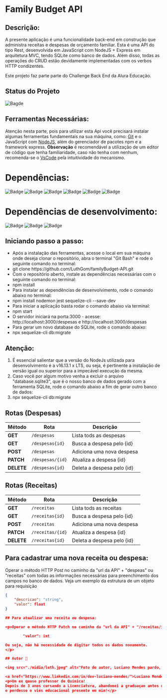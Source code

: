 <h1>Family Budget API </h1>

## Descrição:

A presente aplicação é uma funcionalidade back-end em construção que administra receitas e despesas de orçamento familiar. Esta é uma API do tipo Rest, desenvolvida em JavaScript com NodeJS + Express em arquitetura MVC, tendo SQLite como banco de dados. Além disso, todas as operações do CRUD estão devidamente implementadas com os verbos HTTP condizentes.

Este projeto faz parte parte do Challenge Back End da Alura Educação.

## Status do Projeto

![Bagde](https://img.shields.io/badge/Status%20do%20Projeto-Em-Construção-red)

## Ferramentas Necessárias:

<p>Atenção nesta parte, pois para utilizar esta Api você precisará instalar algumas ferramentas fundamentais na sua máquina, como: <a href="https://www.gitkraken.com/download?utm_term=git&utm_campaign=1+%7C+1+GK+Git+GUI+-+Search&utm_source=adwords&utm_medium=ppc&hsa_acc=1130375851&hsa_cam=393455543&hsa_grp=23981425823&hsa_ad=550570964612&hsa_src=g&hsa_tgt=kwd-247385313&hsa_kw=git&hsa_mt=e&hsa_net=adwords&hsa_ver=3&gclid=Cj0KCQiA-qGNBhD3ARIsAO_o7ym_H2X6ZGqwCZJqFF5FFzq4fVkZ1h6JujQY4yk9UI5bf2cnWf-Ez-EaAstwEALw_wcB">Git</a> e o JavaScript com <a href="https://nodejs.org/en/download/">NodeJS</a>, além do gerenciador de pacotes npm e a framework express. 
<strong>Observação</strong> é recomendável a utilização de um editor de código que tenha familiaridade, caso não tenha com nenhum, recomenda-se o <a href="https://code.visualstudio.com/download">VsCode</a> pela intuitividade do mecanismo.

# Dependências:

![Badge](https://img.shields.io/badge/"express"-"%5E4.17.1"-red)
![Badge](https://img.shields.io/badge/"sqlite3"-"%5E5.0.2"-red)
![Badge](https://img.shields.io/badge/"cors"-"%5E2.8.5"-red)
![Badge](https://img.shields.io/badge/"path"-"%5E2.8.5"-red)
![Badge](https://img.shields.io/badge/"moment"-"%5E2.8.5"-red)
![Badge](https://img.shields.io/badge/"sequelize"-"%5E2.8.5"-red)

# Dependências de desenvolvimento:

![Badge](https://img.shields.io/badge/"nodemon"-"%5E2.0.15"-red)
![Badge](https://img.shields.io/badge/"jest"-"%5E2.8.5"-red)
![Badge](https://img.shields.io/badge/"sequelize-cli"-"%5E2.8.5"-red)

## Iniciando passo a passo:

<ul> 
<li>Após a instalação das ferramentas, acesse o local em sua máquina onde deseja clonar o repositório, abra o terminal "Git Bash"
e rode o seguinte comando no terminal:</li>
<li> git clone https://github.com/LuthGom/familyBudget-API.git </li>
<li>Com o repositório aberto, instale as dependências necessárias com o seguinte comando no terminal:</li>
<li> npm install </li>
<li>Para instalar as dependências de desenvolvimento, rode o comando abaixo no terminal:</li>
<li> npm install nodemon jest sequelize-cli --save-dev</li>
<li>Para iniciar a aplicação basta rodar o comando abaixo via terminal:</li>
<li> npm start</li>
<li> O servidor iniciará na porta:3000 - acesse: http://localhost:3000/despesas e http://localhost:3000/despesas</li>
<li>Para gerar um novo database do SQLite, rode o comando abaixo:</li>
<li> npx sequelize-cli db:migrate </li>
</ul>

## Atenção:

<p>
<ol>
 <li>É essencial salientar que a versão do NodeJs utilizada para desenvolvimento é a v16.13.1 x LTS, ou seja, é pertinente a instalação de versão igual ou superior para a impecável execução da mesma.</li>
<li>Caso você por algum motivo venha a excluir o arquivo "database.sqlite3", que é o nosso banco de dados gerado com a ferramenta SQLite, rode o comando abaixo a fim de gerar outro banco de dados:</li>
<li> npx sequelize-cli db:migrate </li>
 </ol>
</p>

## Rotas (Despesas)

| Método | Rota | Descrição |
| ------ | ---- | --------- |
| **GET** | `/despesas` | Lista tods as despesas |
| **GET** | `/despesas{id}` | Busca a despesa pelo {id} |
| **POST** | `/despesas` | Adiciona uma nova despesa |
| **PATCH** | `/despesas/{id}` | Atualiza a despesa {id} |
| **DELETE** | `/despesas{id}` | Deleta a despesa pelo {id} |

## Rotas (Receitas)

| Método | Rota | Descrição |
| ------ | ---- | --------- |
| **GET** | `/receitas` | Lista tods as receitas |
| **GET** | `/receitas{id}` | Busca a despesa pelo {id} |
| **POST** | `/receitas` | Adiciona uma nova despesa |
| **PATCH** | `/receitas/{id}` | Atualiza a despesa {id} |
| **DELETE** | `/receitas{id}` | Deleta a despesa pelo {id} |


## Para cadastrar uma nova receita ou despesa:
<p> Operar o método HTTP Post no caminho da "url da API" + "despeas" ou "receitas" com todas as informações necessárias para preenchimento dos campos no banco de dados. Veja um exemplo da estrutura de um objeto para requisição </p>

```json
{
    "descricao": "string",
    "valor": float
}

## Para atualizar uma receita ou despesa:

<p>Operar o método HTTP Patch no caminho da "url da API" + "/receitas/id" ou "/receitas/id" contendo no corpo da requisição meramente os dados a serem alterados. Exemplo: supondo que apenas o campo senha será alterado: 

        "valor": int

Ou seja, não há necessidade de digitar todos os dados novamente.
</p>

## Autor 🌈

<img src="./midia/luth.jpeg" alt="Foto do autor, Luciano Mendes pardo, de cabelos chacheados e está de olhos fechados enconstado numa porta. Luciano está utilizando uma regata de crochê, baseada em granny squares, nas cores pretas, verde, roxo, azul, laranja, cinza e amarelo" width = 200px heigth= 200px>

<a href="https://www.linkedin.com/in/dev-luciano-mendes/">Luciano Mendes(Luth🌈) | Clique aqui para o meu Linkedin<a/>
<p>Um ex quase professor de Química!
Depois de 3 anos cursando a Licenciatura, abandonei a graduaçao antes que entrasse em moldes sociais rígidos
e perdesse o viés educacional presente em mim!</p>
